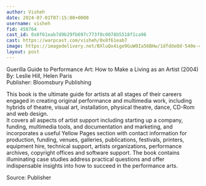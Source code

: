 ```yaml
---
author: Visheh
date: 2024-07-01T07:15:00+0000
username: visheh
fid: 458764
cast_id: 0x8f61eab7d9b29fb697c773f0c0078b5518f1ca96
cast: https://warpcast.com/visheh/0x8f61eab7
image: https://imagedelivery.net/BXluQx4ige9GuW0Ia56BHw/1dfdde8d-540e-42d5-5ba5-0307864df000/original
layout: post
---
```

Guerilla Guide to Performance Art: How to Make a Living as an Artist (2004)  
By: Leslie Hill, Helen Paris   
Publisher: Bloomsbury Publishing  
  
This book is the ultimate guide for artists at all stages of their careers engaged in creating original performance and multimedia work, including hybrids of theatre, visual art, installation, physical theatre, dance, CD-Rom and web design.   
It covers all aspects of artist support including starting up a company, funding, multimedia tools, and documentation and marketing, and incorporates a useful Yellow Pages section with contact information for production, funding, venues, galleries, publications, festivals, printers, equipment hire, technical support, artists organizations, performance archives, copyright offices and software support. The book contains illuminating case studies address practical questions and offer indispensable insights into how to succeed in the performance arts.  
  
Source: Publisher  

<img src='https://imagedelivery.net/BXluQx4ige9GuW0Ia56BHw/1dfdde8d-540e-42d5-5ba5-0307864df000/original' alt='' referrerpolicy='no-referrer'/>